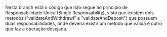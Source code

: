 Nesta branch está o código que não segue ao principio de Responsabilidade Unica (Single Responsability), visto que existem dois metodos ("validateAndWithdrawl" e "validateAndDeposit") que possuem duas responsabilidades, onde deveria existir um metodo que valida e outro que faz a operação desejada.
